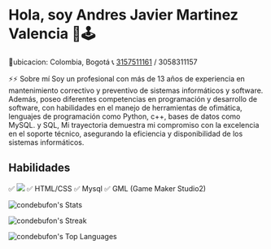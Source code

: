 

# Hola, soy  Andres Javier Martinez Valencia  👋🕹
🔸ubicacion: Colombia, Bogotá
📞 [3157511161](https://wa.me/573157511161) / 3058311157 

⚡⚡ Sobre mí
Soy un profesional con más de 13 años de experiencia en mantenimiento correctivo y preventivo de sistemas informáticos y software. Además, poseo diferentes competencias en programación y desarrollo de software, con habilidades en el manejo de herramientas de ofimática, lenguajes de programación como Python, c++, bases de datos como MySQL. y SQL, Mi trayectoria demuestra mi compromiso con la excelencia en el soporte técnico, asegurando la eficiencia y disponibilidad de los sistemas informáticos. 

## Habilidades
✅ <img src="https://img.shields.io/badge/lang-Python-green">
✅ HTML/CSS
✅ Mysql
✅ GML (Game Maker Studio2)

![condebufon's Stats](https://github-readme-stats.vercel.app/api?username=condebufon&theme=highcontrast&show_icons=true&hide_border=false&count_private=true)

![condebufon's Streak](https://github-readme-streak-stats.herokuapp.com/?user=condebufon&theme=highcontrast&hide_border=false)

![condebufon's Top Languages](https://github-readme-stats.vercel.app/api/top-langs/?username=condebufon&theme=highcontrast&show_icons=true&hide_border=false&layout=compact)
